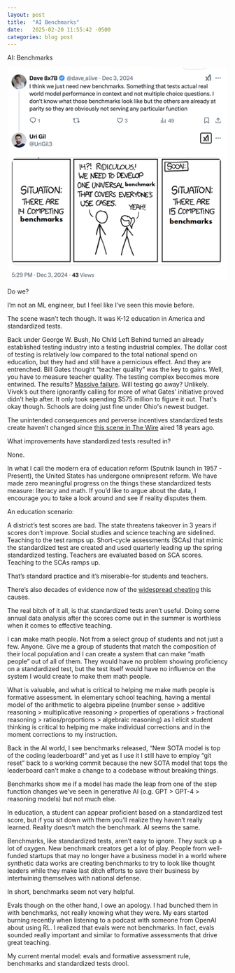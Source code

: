 ```yaml
---
layout: post
title:  "AI Benchmarks"
date:   2025-02-20 11:55:42 -0500
categories: blog post
---
```

AI: Benchmarks

!["We just need a better benchmark!"](/assets/benchmarks.png)

Do we?

I’m not an ML engineer, but I feel like I’ve seen this movie before.

The scene wasn’t tech though. It was K-12 education in America and standardized tests.

Back under George W. Bush, No Child Left Behind turned an already established testing industry into a testing industrial complex. The dollar cost of testing is relatively low compared to the total national spend on education, but they had and still have a pernicious effect. And they are entrenched. Bill Gates thought “teacher quality” was the key to gains. Well, you have to measure teacher quality. The testing complex becomes more entwined. The results? [Massive failure][gates-rand]. Will testing go away? Unlikely. Vivek’s out there ignorantly calling for more of what Gates’ initiative proved didn’t help after. It only took spending $575 million to figure it out. That's okay though. Schools are doing just fine under Ohio's newest budget.

The unintended consequences and perverse incentives standardized tests create haven’t changed since [this scene in The Wire][the-wire] aired 18 years ago.

What improvements have standardized tests resulted in?

None.

In what I call the modern era of education reform (Sputnik launch in 1957 - Present), the United States has undergone omnipresent reform. We have made zero meaningful progress on the things these standardized tests measure: literacy and math. If you’d like to argue about the data, I encourage you to take a look around and see if reality disputes them.

An education scenario:

A district’s test scores are bad. The state threatens takeover in 3 years if scores don’t improve. Social studies and science teaching are sidelined. Teaching to the test ramps up. Short-cycle assessments (SCAs) that mimic the standardized test are created and used quarterly leading up the spring standardized testing. Teachers are evaluated based on SCA scores. Teaching to the SCAs ramps up. 

That’s standard practice and it’s miserable–for students and teachers. 

There’s also decades of evidence now of the [widespread cheating][cheating] this causes.

The real bitch of it all, is that standardized tests aren’t useful. Doing some annual data analysis after the scores come out in the summer is worthless when it comes to effective teaching. 

I can make math people. Not from a select group of students and not just a few. Anyone. Give me a group of students that match the composition of their local population and I can create a system that can make “math people” out of all of them. They would have no problem showing proficiency on a standardized test, but the test itself would have no influence on the system I would create to make them math people.

What is valuable, and what is critical to helping me make math people is formative assessment. In elementary school teaching, having a mental model of the arithmetic to algebra pipeline (number sense > additive reasoning > multiplicative reasoning > properties of operations > fractional reasoning > ratios/proportions > algebraic reasoning) as I elicit student thinking is critical to helping me make individual corrections and in the moment corrections to my instruction.

Back in the AI world, I see benchmarks released, “New SOTA model is top of the coding leaderboard!” and yet as I use it I still have to employ “git reset” back to a working commit because the new SOTA model that tops the leaderboard can’t make a change to a codebase without breaking things.

Benchmarks show me if a model has made the leap from one of the step function changes we’ve seen in generative AI (o.g. GPT > GPT-4 > reasoning models) but not much else.

In education, a student can appear proficient based on a standardized test score, but if you sit down with them you’ll realize they haven’t really learned. Reality doesn’t match the benchmark. AI seems the same.

Benchmarks, like standardized tests, aren’t easy to ignore. They suck up a lot of oxygen. New benchmark creators get a lot of play. People from well-funded startups that may no longer have a business model in a world where synthetic data works are creating benchmarks to try to look like thought leaders while they make last ditch efforts to save their business by intertwining themselves with national defense.

In short, benchmarks seem not very helpful.

Evals though on the other hand, I owe an apology. I had bunched them in with benchmarks, not really knowing what they were. My ears started burning recently when listening to a podcast with someone from OpenAI about using RL. I realized that evals were not benchmarks. In fact, evals sounded really important and similar to formative assessments that drive great teaching.

My current mental model: evals and formative assessment rule, benchmarks and standardized tests drool. 

[gates-rand]: https://www.rand.org/pubs/research_reports/RR2242.html
[the-wire]: https://www.youtube.com/watch?v=_ogxZxu6cjM
[cheating]: https://www.google.com/search?client=firefox-b-1-d&q=k-12+standardized+test+cheating